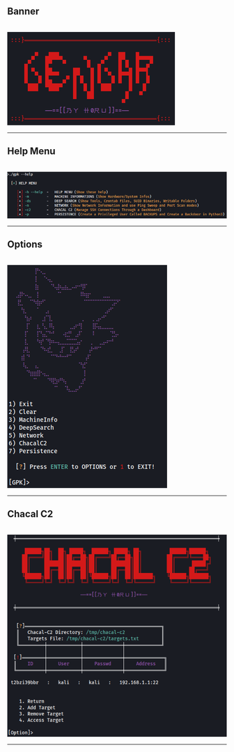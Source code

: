 ## Banner
                    ![image](https://github.com/h0ru/gpk/blob/main/images/gengar.png)

---

## Help Menu

                    ![image](https://github.com/h0ru/gpk/blob/main/images/helpmenu.png)

---

## Options

                    ![image](https://github.com/h0ru/gpk/blob/main/images/options.png)

---


## Chacal C2

                    ![image](https://github.com/h0ru/gpk/blob/main/images/chacalc2.png)

---
